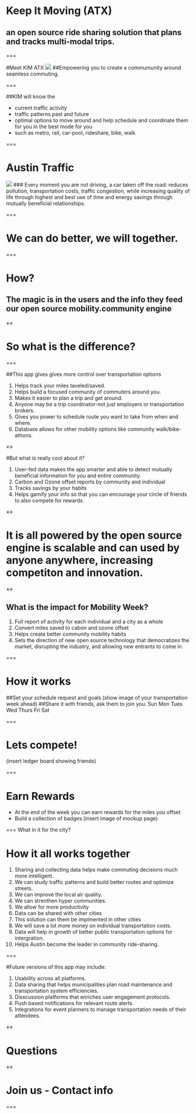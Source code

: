 # Keep It Moving (ATX)
## an open source ride sharing solution that plans and tracks multi-modal trips.

===

#Meet KIM ATX
<img src="http://cdn2.sosueme.ie/wp-content/uploads/2014/09/0799.png"/>
##Empowering you to create a commumunity around seamless commuting.

===

##KIM will know the 
- current traffic activity
- traffic patterns past and future
- optimal options to move around and help schedule and coordinate them for you in the best mode for you
- such as metro, rail, car-pool, rideshare, bike, walk

===

# Austin Traffic
<img src="http://techzette.com/wp-content/uploads/2014/02/traffic-austin.jpg"/>
### Every moment you are not driving, a car taken off the road: reduces pollution, transportation costs, traffic congestion, while increasing quality of life through highest and best use of time and energy savings through mutually beneficial relationships.

===

# We can do better, we will together.

===

# How?
## The magic is in the users and the info they feed our open source mobility.community engine
<->
# So what is the difference?

===

##This app gives gives more control over transportation options
1. Helps track your miles taveled/saved.
2. Helps build a focused community of commuters around you.
3. Makes it easier to plan a trip and get around.
4. Anyone may be a trip coordinator-not just employers or transportation brokers.
5. Gives you power to schedule route you want to take from when and where.
6. Database allows for other mobility options like community walk/bike-athons.

<->

#But what is really cool about it?
1. User-fed data makes the app smarter and able to detect mutually beneficial information for you and entire community.
2. Carbon and Ozone offset reports by community and individual
3. Tracks savings by your habits
4. Helps gamify your info so that you can encourage your circle of friends to also compete for rewards.

<->

# It is all powered by the open source engine is scalable and can used by anyone anywhere, increasing competiton and innovation.

<->

## What is the impact for Mobility Week?
1. Full report of activity for each individual and a city as a whole
2. Convert miles saved to cabon and ozone offset
3. Helps create better community mobility habits
4. Sets the direction of new open source technology that democratizes the market, disrupting the industry, and allowing new entrants to come in.

===

# How it works
##Set your schedule request and goals
(show image of your transportation week ahead)
##Share it with friends, ask them to join you. 
Sun
Mon
Tues
Wed
Thurs
Fri
Sat

===

# Lets compete!
(insert ledger board showing friends)

===

# Earn Rewards
- At the end of the week you can earn rewards for the miles you offset
- Build a collection of badges
(insert image of mockup page)

===
What in it for the city?
# How it all works together
1. Sharing and collecting data helps make commuting decisions much more intelligent.
2. We can study traffic patterns and build better routes and optimize streets.
3. We can improve the local air quality.
4. We can strenthen hyper communities.
5. We allow for more productivity
6. Data can be shared with other cities
7. This solution can them be implmented in other cities
8. We will save a lot more money on individual transportation costs.
9. Data will help in growth of better public transportation options for intergration.
10. Helps Austin become the leader in community ride-sharing.

===

#Future versions of this app may include:
1. Usability across all platforms.
2. Data sharing that helps municipalities plan road maintenance and transportation system efficiencies.
3. Disscussion platforms that enriches user engagement protocols.
4. Push based notifications for relevant route alerts.
5. Integrations for event planners to manage transportation needs of their attendees.

<-> 

# Questions

<-> 

# Join us - Contact info

===
